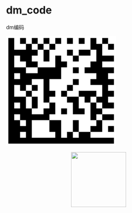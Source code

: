 # dm_code
dm编码

![image](https://github.com/zhhzhfya/dm_code/blob/master/code.png)
<div align=center><img width="150" height="150" src="https://img-blog.csdn.net/20161028230559575"/></div>
